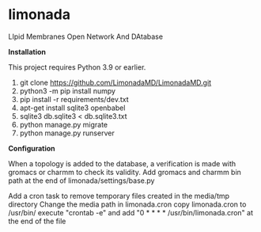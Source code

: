 # limonada
LIpid Membranes Open Network And DAtabase


__Installation__

This project requires Python 3.9 or earlier.

1. git clone https://github.com/LimonadaMD/LimonadaMD.git
2. python3 -m pip install numpy
3. pip install -r requirements/dev.txt
4. apt-get install sqlite3 openbabel
5. sqlite3 db.sqlite3 < db.sqlite3.txt
6. python manage.py migrate
7. python manage.py runserver

__Configuration__

When a topology is added to the database, a verification is made with gromacs or charmm to check its validity.
Add gromacs and charmm bin path at the end of limonada/settings/base.py

Add a cron task to remove temporary files created in the media/tmp directory
  Change the media path in limonada.cron
  copy limonada.cron to /usr/bin/
  execute "crontab -e" and add "0 * * * * /usr/bin/limonada.cron" at the end of the file


